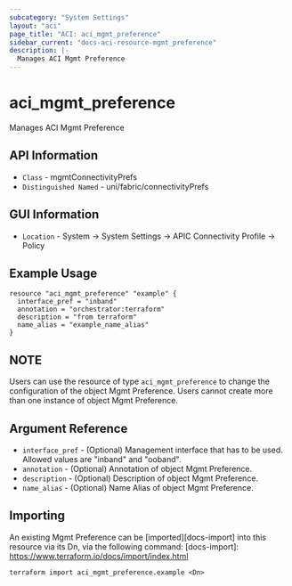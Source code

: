 ```yaml
---
subcategory: "System Settings"
layout: "aci"
page_title: "ACI: aci_mgmt_preference"
sidebar_current: "docs-aci-resource-mgmt_preference"
description: |-
  Manages ACI Mgmt Preference
---
```


# aci_mgmt_preference #
Manages ACI Mgmt Preference

## API Information ##
* `Class` - mgmtConnectivityPrefs
* `Distinguished Named` - uni/fabric/connectivityPrefs

## GUI Information ##
* `Location` - System -> System Settings -> APIC Connectivity Profile -> Policy

## Example Usage ##
```hcl
resource "aci_mgmt_preference" "example" {
  interface_pref = "inband"
  annotation = "orchestrator:terraform"
  description = "from terraform"
  name_alias = "example_name_alias"
}
```

## NOTE ##
Users can use the resource of type `aci_mgmt_preference` to change the configuration of the object Mgmt Preference. Users cannot create more than one instance of object Mgmt Preference.

## Argument Reference ##
* `interface_pref` - (Optional) Management interface that has to be used. Allowed values are "inband" and "ooband". 
* `annotation` - (Optional) Annotation of object Mgmt Preference.
* `description` - (Optional) Description of object Mgmt Preference.
* `name_alias` - (Optional) Name Alias of object Mgmt Preference.

## Importing ##

An existing Mgmt Preference can be [imported][docs-import] into this resource via its Dn, via the following command:
[docs-import]: https://www.terraform.io/docs/import/index.html


```
terraform import aci_mgmt_preference.example <Dn>
```